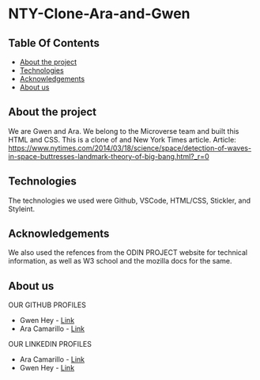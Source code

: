 # NTY-Clone-Ara-and-Gwen
## Table Of Contents

* [About the project](#about-the-project)
* [Technologies](#technologies)
* [Acknowledgements](#acknowledgements)
* [About us](#about-us)


## About the project

<!--![Screenshot Image](images/screenshotFormsProject.JPG)-->

We are Gwen and Ara. We belong to the Microverse team and built this HTML and CSS. This is a clone of and New York Times article. Article: https://www.nytimes.com/2014/03/18/science/space/detection-of-waves-in-space-buttresses-landmark-theory-of-big-bang.html?_r=0

## Technologies
<!--Add more technologies HERE-->
The technologies we used were Github, VSCode, HTML/CSS, Stickler, and Styleint.

## Acknowledgements

<!--We used free icon packs downloaded from https://www.iconfinder.com/ for the images in our project page.-->
We also used the refences from the ODIN PROJECT website for technical information, as well as W3 school and the mozilla docs for the same.

## About us

OUR GITHUB PROFILES
* Gwen Hey - [Link](https://github.com/HeyItsGwen)
* Ara Camarillo - [Link](https://github.com/aracelicaes)

OUR LINKEDIN PROFILES
* Ara Camarillo - [Link](https://www.linkedin.com/in/ara-camarillo-7297799b/
)
* Gwen Hey - [Link](https://www.linkedin.com/in/gwen-hey-642109191/)

